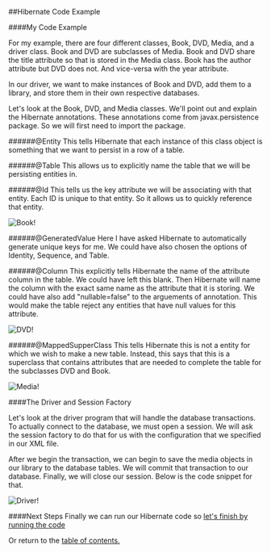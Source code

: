 ##Hibernate Code Example

####My Code Example

For my example, there are four different classes, Book, DVD, Media, and a driver class.
Book and DVD are subclasses of Media. Book and DVD share the title attribute so that is
stored in the Media class. Book has the author attribute but DVD does not. And vice-versa
with the year attribute.

In our driver, we want to make instances of Book and DVD, add them to a library, and 
store them in their own respective databases.

Let's look at the Book, DVD, and Media classes. We'll point out and explain the 
Hibernate annotations. These annotations come from javax.persistence package. So
we will first need to import the package.

######@Entity
This tells Hibernate that each instance of this class object is something that we
want to persist in a row of a table.

######@Table
This allows us to explicitly name the table that we will be persisting entities in.

######@Id
This tells us the key attribute we will be associating with that entity. Each ID is
unique to that entity. So it allows us to quickly reference that entity.

![Book!](https://github.com/trekbaum/present/blob/master/orm/resourses/book.png "Book")

######@GeneratedValue
Here I have asked Hibernate to automatically generate unique keys for me.
We could have also chosen the options of Identity, Sequence, and Table.

######@Column
This explicitly tells Hibernate the name of the attribute column in the table. We could have
left this blank. Then Hibernate will name the column with the exact same name as
the attribute that it is storing. We could have also add "nullable=false" to the
arguements of annotation. This would make the table reject any entities that have
null values for this attribute.

![DVD!](https://github.com/trekbaum/present/blob/master/orm/resourses/dvd.png "DVD")

######@MappedSupperClass
This tells Hibernate this is not a entity for which we wish to make a new table. Instead,
this says that this is a superclass that contains attributes that are needed to complete
the table for the subclasses DVD and Book. 

![Media!](https://github.com/trekbaum/present/blob/master/orm/resourses/media.png "Media")

####The Driver and Session Factory

Let's look at the driver program that will handle the database transactions. To
actually connect to the database, we must open a session. We will ask the session
factory to do that for us with the configuration that we specified in our XML file.

After we begin the transaction, we can begin to save the media objects in our library
to the database tables. We will commit that transaction to our database. Finally,
we will close our session. Below is the code snippet for that.

![Driver!](https://github.com/trekbaum/present/blob/master/orm/resourses/driver.png "Media")

####Next Steps
Finally we can run our Hibernate code so [let's finish by running the code](https://github.com/trekbaum/present/blob/master/orm/run.md)

Or return to the [table of contents.](https://github.com/trekbaum/present/blob/master/orm/README.md)
